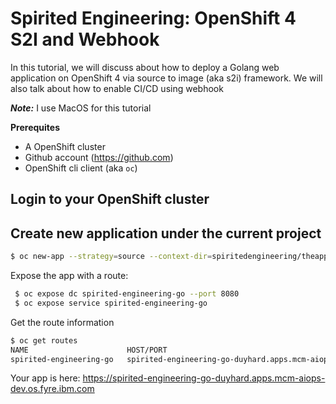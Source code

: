 # Spirited Engineering: OpenShift 4 S2I and Webhook

In this tutorial, we will discuss about how to deploy a Golang web application on OpenShift 4 via source to image (aka s2i) framework. We will also talk about how to enable CI/CD using webhook

***Note:*** I use MacOS for this tutorial

**Prerequites**
- A OpenShift cluster
- Github account (https://github.com)
- OpenShift cli client (aka `oc`) 

## Login to your OpenShift cluster 
## Create new application under the current project

```bash
$ oc new-app --strategy=source --context-dir=spiritedengineering/theapp --name spirited-engineering-go centos/go-toolset-7-centos7~https://<personal-git-token>@github.ibm.com/dnguyenv/s2i-go
```

Expose the app with a route:

```bash
 $ oc expose dc spirited-engineering-go --port 8080
 $ oc expose service spirited-engineering-go
```

Get the route information

```bash
$ oc get routes
NAME                      HOST/PORT                                                            PATH   SERVICES                  PORT   TERMINATION   WILDCARD
spirited-engineering-go   spirited-engineering-go-duyhard.apps.mcm-aiops-dev.os.fyre.ibm.com          spirited-engineering-go   8080                 None
```

Your app is here: https://spirited-engineering-go-duyhard.apps.mcm-aiops-dev.os.fyre.ibm.com